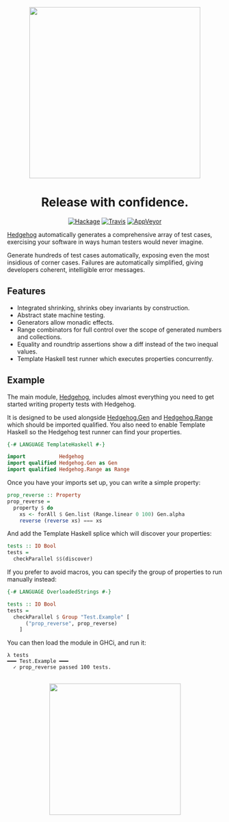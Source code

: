 <!--
Apologies to those who are able to read this. Unfortunately, Hackage
doesn't seem to render the HTML portion of the markdown spec so you may
be better off paying us a visit on GitHub instead:
https://github.com/hedgehogqa/haskell-hedgehog
-->

<div align="center">

<img width="400" src="https://github.com/hedgehogqa/haskell-hedgehog/raw/master/img/hedgehog-text-logo.png" />

# Release with confidence.

[![Hackage][hackage-shield]][hackage] [![Travis][travis-shield]][travis] [![AppVeyor][appveyor-shield]][appveyor]

<div align="left">

[Hedgehog](http://hedgehog.qa/) automatically generates a comprehensive array of test cases, exercising your software in ways human testers would never imagine.

Generate hundreds of test cases automatically, exposing even the most insidious of corner cases. Failures are automatically simplified, giving developers coherent, intelligible error messages.

## Features

- Integrated shrinking, shrinks obey invariants by construction.
- Abstract state machine testing.
- Generators allow monadic effects.
- Range combinators for full control over the scope of generated numbers and collections.
- Equality and roundtrip assertions show a diff instead of the two inequal values.
- Template Haskell test runner which executes properties concurrently.

## Example

The main module, [Hedgehog][haddock-hedgehog], includes almost
everything you need to get started writing property tests with Hedgehog.

It is designed to be used alongside [Hedgehog.Gen][haddock-hedgehog-gen]
and [Hedgehog.Range][haddock-hedgehog-range] which should be imported
qualified. You also need to enable Template Haskell so the Hedgehog test
runner can find your properties.


```hs
{-# LANGUAGE TemplateHaskell #-}

import           Hedgehog
import qualified Hedgehog.Gen as Gen
import qualified Hedgehog.Range as Range
```

Once you have your imports set up, you can write a simple property:

```hs
prop_reverse :: Property
prop_reverse =
  property $ do
    xs <- forAll $ Gen.list (Range.linear 0 100) Gen.alpha
    reverse (reverse xs) === xs
```

And add the Template Haskell splice which will discover your properties:

```hs
tests :: IO Bool
tests =
  checkParallel $$(discover)
```

If you prefer to avoid macros, you can specify the group of properties
to run manually instead:

```hs
{-# LANGUAGE OverloadedStrings #-}

tests :: IO Bool
tests =
  checkParallel $ Group "Test.Example" [
      ("prop_reverse", prop_reverse)
    ]
```

You can then load the module in GHCi, and run it:

```
λ tests
━━━ Test.Example ━━━
  ✓ prop_reverse passed 100 tests.

```

<div align="center">
<br />
<img width="307" src="https://github.com/hedgehogqa/haskell-hedgehog/raw/master/img/hedgehog-logo-grey.png" />

 [hackage]: http://hackage.haskell.org/package/hedgehog
 [hackage-shield]: https://img.shields.io/hackage/v/hedgehog.svg?style=flat

 [travis]: https://travis-ci.com/hedgehogqa/haskell-hedgehog
 [travis-shield]: https://travis-ci.com/hedgehogqa/haskell-hedgehog.svg?branch=master

 [appveyor]: https://ci.appveyor.com/project/hedgehogqa/haskell-hedgehog
 [appveyor-shield]: https://ci.appveyor.com/api/projects/status/o4rlstbc80sum3on/branch/master?svg=true

 [haddock-hedgehog]: http://hackage.haskell.org/package/hedgehog/docs/Hedgehog.html
 [haddock-hedgehog-gen]: http://hackage.haskell.org/package/hedgehog/docs/Hedgehog-Gen.html
 [haddock-hedgehog-range]: http://hackage.haskell.org/package/hedgehog/docs/Hedgehog-Range.html
